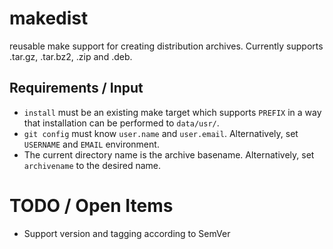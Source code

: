 # makedist
reusable make support for creating distribution archives. Currently supports .tar.gz, .tar.bz2, .zip and .deb.

## Requirements / Input
- `install` must be an existing make target which supports `PREFIX` in a way that installation can be performed to `data/usr/`.
- `git config` must know `user.name` and `user.email`. Alternatively, set `USERNAME` and `EMAIL` environment.
- The current directory name is the archive basename. Alternatively, set `archivename` to the desired name.

# TODO / Open Items
- Support version and tagging according to SemVer
